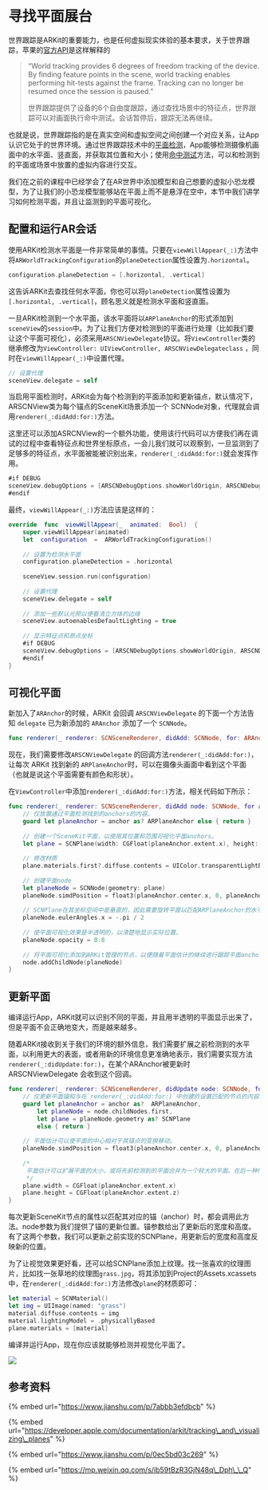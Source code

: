 # 寻找平面展台

世界跟踪是ARKit的重要能力，也是任何虚拟现实体验的基本要求，关于世界跟踪，苹果的[官方API](https://developer.apple.com/documentation/arkit/understanding_world_tracking)是这样解释的

> “World tracking provides 6 degrees of freedom tracking of the device. By finding feature points in the scene, world tracking enables performing hit-tests against the frame. Tracking can no longer be resumed once the session is paused.”
>
> 世界跟踪提供了设备的6个自由度跟踪，通过查找场景中的特征点，世界跟踪可以对画面执行命中测试。会话暂停后，跟踪无法再继续。

也就是说，世界跟踪指的是在真实空间和虚拟空间之间创建一个对应关系，让App认识它处于的世界环境。通过世界跟踪技术中的[平面检测](https://developer.apple.com/documentation/arkit/arworldtrackingconfiguration/2923548-planedetection)，App能够检测摄像机画面中的水平面、竖直面，并获取其位置和大小；使用[命中测试](https://developer.apple.com/documentation/arkit/arhittestresult)方法，可以和检测到的平面或场景中放置的虚拟内容进行交互。

我们在之前的课程中已经学会了在AR世界中添加模型和自己想要的虚拟小恐龙模型，为了让我们的小恐龙模型能够站在平面上而不是悬浮在空中，本节中我们讲学习如何检测平面，并且让监测到的平面可视化。

## 配置和运行AR会话

使用ARKit检测水平面是一件非常简单的事情。只要在`viewWillAppear(_:)`方法中将`ARWorldTrackingConfiguration`的`planeDetection`属性设置为`.horizontal`。

```swift
configuration.planeDetection = [.horizontal, .vertical]
```

这告诉ARKit去查找任何水平面，你也可以将`planeDetection`属性设置为`[.horizontal, .vertical]`，顾名思义就是检测水平面和竖直面。

一旦ARKit检测到一个水平面，该水平面将以`ARPlaneAnchor`的形式添加到`sceneView`的`session`中。为了让我们方便对检测到的平面进行处理（比如我们要让这个平面可视化），必须采用`ARSCNViewDelegate`协议。将`ViewController`类的继承修改为`ViewController: UIViewController, ARSCNViewDelegateclass` ，同时在`viewWillAppear(_:)`中设置代理。

```swift
// 设置代理
sceneView.delegate = self
```

当启用平面检测时，ARKit会为每个检测到的平面添加和更新锚点，默认情况下，ARSCNView类为每个锚点的SceneKit场景添加一个 SCNNode对象，代理就会调用`renderer(_:didAdd:for:)`方法。

这里还可以添加ASRCNView的一个额外功能，使用该行代码可以方便我们再在调试的过程中查看特征点和世界坐标原点，一会儿我们就可以观察到，一旦监测到了足够多的特征点，水平面被能被识别出来，`renderer(_:didAdd:for:)`就会发挥作用。

```swift
#if DEBUG
sceneView.debugOptions = [ARSCNDebugOptions.showWorldOrigin, ARSCNDebugOptions.showFeaturePoints]
#endif
```

最终，`viewWillAppear(_:)`方法应该是这样的：

```swift
override  func  viewWillAppear(_  animated:  Bool)  {
    super.viewWillAppear(animated)
    let  configuration  =  ARWorldTrackingConfiguration()
    
    // 设置为检测水平面
    configuration.planeDetection = .horizontal
    
    sceneView.session.run(configuration)
    
    // 设置代理
    sceneView.delegate = self
    
    // 添加一些默认光照以便看清立方体的边缘
    sceneView.autoenablesDefaultLighting = true
    
    // 显示特征点和原点坐标
    #if DEBUG
    sceneView.debugOptions = [ARSCNDebugOptions.showWorldOrigin, ARSCNDebugOptions.showFeaturePoints]
    #endif
}

```

## 可视化平面

新加入了`ARAnchor`的时候，ARKit 会回调 `ARSCNViewDelegate` 的下面一个方法告知 `delegate` 已为新添加的 `ARAnchor` 添加了一个 `SCNNode`。

```swift
func renderer(_ renderer: SCNSceneRenderer, didAdd: SCNNode, for: ARAnchor)
```

现在，我们需要修改`ARSCNViewDelegate` 的回调方法`renderer(_:didAdd:for:)`，让每次 ARKit 找到新的 `ARPlaneAnchor`时，可以在摄像头画面中看到这个平面（也就是说这个平面需要有颜色和形状）。

在`ViewController`中添加`renderer(_:didAdd:for:)`方法，相关代码如下所示：

```swift
func renderer(_ renderer: SCNSceneRenderer, didAdd node: SCNNode, for anchor: ARAnchor) {
    // 仅放置通过平面检测找到的anchors的内容。
    guard let planeAnchor = anchor as? ARPlaneAnchor else { return }
    
    // 创建一个SceneKit平面，以使用其位置和范围可视化平面anchors。
    let plane = SCNPlane(width: CGFloat(planeAnchor.extent.x), height: CGFloat(planeAnchor.extent.z))
    
    // 修改材质
    plane.materials.first?.diffuse.contents = UIColor.transparentLightBlue
    
    // 创建平面node
    let planeNode = SCNNode(geometry: plane)
    planeNode.simdPosition = float3(planeAnchor.center.x, 0, planeAnchor.center.z)
    
    // SCNPlane在其坐标空间中是垂直的，因此需要旋转平面以匹配ARPlaneAnchor的水平方向。
    planeNode.eulerAngles.x = -.pi / 2
    
    // 使平面可视化效果是半透明的，以清楚地显示实际位置。
    planeNode.opacity = 0.8
    
    // 将平面可视化添加到ARKit管理的节点，以便随着平面估计的继续进行跟踪平面anchors的变化。
    node.addChildNode(planeNode)
}

```

## 更新平面

编译运行App，ARKit就可以识别不同的平面，并且用半透明的平面显示出来了，但是平面不会正确地变大，而是越来越多。

随着ARKit接收到关于我们的环境的额外信息，我们需要扩展之前检测到的水平面，以利用更大的表面，或者用新的环境信息更准确地表示，我们需要实现方法`renderer(_:didUpdate:for:)`，在某个ARAnchor被更新时ARSCNViewDelegate 会收到这个回调。

```swift
func renderer(_ renderer: SCNSceneRenderer, didUpdate node: SCNNode, for anchor: ARAnchor) {
    // 仅更新平面锚和与在`renderer(_:didAdd:for:)`中创建的设置匹配的节点的内容。
    guard let planeAnchor = anchor as?  ARPlaneAnchor,
        let planeNode = node.childNodes.first,
        let plane = planeNode.geometry as? SCNPlane
        else { return }
    
    // 平面估计可以使平面的中心相对于其锚点的变换移动。
    planeNode.simdPosition = float3(planeAnchor.center.x, 0, planeAnchor.center.z)
    
    /*
     平面估计可以扩展平面的大小，或将先前检测到的平面合并为一个较大的平面。在后一种情况下，“ ARSCNView”会自动删除一个平面的相应节点，然后调用此方法来更新剩余平面的大小。
     */
    plane.width = CGFloat(planeAnchor.extent.x)
    plane.height = CGFloat(planeAnchor.extent.z)
}
```

每次更新SceneKit节点的属性以匹配其对应的锚（anchor）时，都会调用此方法。node参数为我们提供了锚的更新位置。锚参数给出了更新后的宽度和高度。有了这两个参数，我们可以更新之前实现的SCNPlane，用更新后的宽度和高度反映新的位置。

为了让视觉效果更好看，还可以给SCNPlane添加上纹理。找一张喜欢的纹理图片，比如找一张草地的纹理图`grass.jpg`，将其添加到Project的Assets.xcassets中，在`renderer(_:didAdd:for:)`方法修改`plane`的材质即可：

```swift
let material = SCNMaterial()
let img = UIImage(named: "grass")
material.diffuse.contents = img
material.lightingModel = .physicallyBased
plane.materials = [material]
```

编译并运行App，现在你应该就能够检测并视觉化平面了。

![](.gitbook/assets/23.png)

## 参考资料

{% embed url="https://www.jianshu.com/p/7abbb3efdbcb" %}

{% embed url="https://developer.apple.com/documentation/arkit/tracking\_and\_visualizing\_planes" %}

{% embed url="https://www.jianshu.com/p/0ec5bd03c269" %}

{% embed url="https://mp.weixin.qq.com/s/ib59tBzR3GjN48q\_Dph\_\_Q" %}

